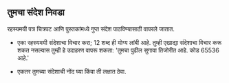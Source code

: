 ## तुमचा संदेश निवडा

रहस्यमयी पत्र चित्रपट आणि पुस्तकांमध्ये गुप्त संदेश पाठविण्यासाठी वापरले जातात.

+ एका रहस्यमयी संदेशाचा विचार करा; 12 शब्द ही योग्य लांबी आहे. तुम्ही एखाद्या संदेशाचा विचार करू शकत नसल्यास तुम्ही हे उदाहरण वापरू शकता: 'तुमचा पुढील सुगावा तिजोरीत आहे. कोड 65536 आहे.'

+ एकतर तुमच्या संदेशाची नोंद घ्या किंवा ती लक्षात ठेवा.
